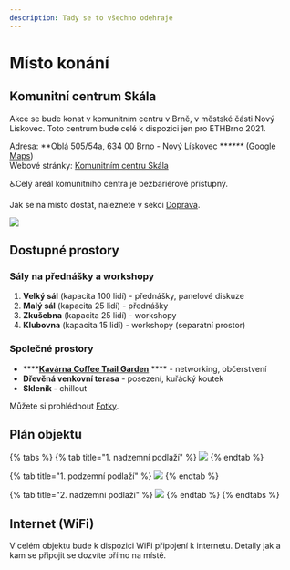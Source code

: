 ```yaml
---
description: Tady se to všechno odehraje
---
```


# Místo konání

## Komunitní centrum Skála

Akce se bude konat v komunitním centru v Brně, v městské části Nový Lískovec. Toto centrum bude celé k dispozici jen pro ETHBrno 2021.

Adresa: **Oblá 505/54a, 634 00 Brno - Nový Lískovec **_****_ ([Google Maps](https://goo.gl/maps/wbZFMrzfBHDTtRRK8))\
Webové stránky: [Komunitním centru Skála](https://novy-liskovec.cz/komunitni-centrum-skala/ds-1389)

:wheelchair:Celý areál komunitního centra je bezbariérově přístupný.

Jak se na místo dostat, naleznete v sekci [Doprava](../prakticke-informace/doprava.md).

![](../../../.gitbook/assets/kc-skala.jpeg)

## Dostupné prostory

### Sály na přednášky a workshopy

1. **Velký sál** (kapacita 100 lidí) - přednášky, panelové diskuze
2. **Malý sál** (kapacita 25 lidí) - přednášky
3. **Zkušebna** (kapacita 25 lidí) - workshopy
4. **Klubovna** (kapacita 15 lidí) - workshopy (separátní prostor)

### Společné prostory

* ****[**Kavárna Coffee Trail Garden**](kavarna-coffee-trail-garden.md) **** - networking, občerstvení
* **Dřevěná venkovní terasa** - posezení, kuřácký koutek
* **Skleník -** chillout

Můžete si prohlédnout [Fotky](kam-se-muzete-tesit.md).

## Plán objektu

{% tabs %}
{% tab title="1. nadzemní podlaží" %}
![](<../../../.gitbook/assets/kc-skala-1np (1).jpeg>)
{% endtab %}

{% tab title="1. podzemní podlaží" %}
![](../../../.gitbook/assets/kc-skala-1pp.jpeg)
{% endtab %}

{% tab title="2. nadzemní podlaží" %}
![](../../../.gitbook/assets/kc-skala-2np.jpeg)
{% endtab %}
{% endtabs %}

## Internet (WiFi)

V celém objektu bude k dispozici WiFi připojení k internetu. Detaily jak a kam se připojit se dozvíte přímo na místě.

